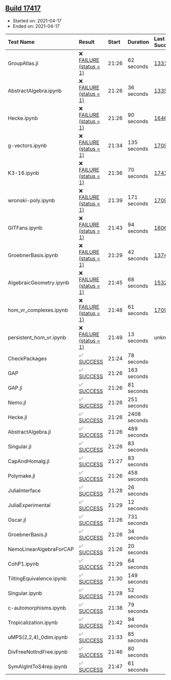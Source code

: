 ## [Build 17417](https://oscarci.mathematik.uni-kl.de/job/oscar/17417/)

* Started on: 2021-04-17
* Ended on: 2021-04-17

| Test Name    | Result | Start | Duration | Last Success | First Failure |
|:-------------|:-------|:------|:---------|:-------------|:--------------|
| GroupAtlas.jl | ❌ [FAILURE (status = 1)](https://oscarci.mathematik.uni-kl.de/job/oscar/17417/artifact/logs/build-17417/GroupAtlas.jl.log) | 21:26 | 62 seconds | [13311](https://oscarci.mathematik.uni-kl.de/job/oscar/13311/) | [13312](https://oscarci.mathematik.uni-kl.de/job/oscar/13312/) |
| AbstractAlgebra.ipynb | ❌ [FAILURE (status = 1)](https://oscarci.mathematik.uni-kl.de/job/oscar/17417/artifact/logs/build-17417/AbstractAlgebra.ipynb.log) | 21:26 | 36 seconds | [13355](https://oscarci.mathematik.uni-kl.de/job/oscar/13355/) | [13356](https://oscarci.mathematik.uni-kl.de/job/oscar/13356/) |
| Hecke.ipynb | ❌ [FAILURE (status = 1)](https://oscarci.mathematik.uni-kl.de/job/oscar/17417/artifact/logs/build-17417/Hecke.ipynb.log) | 21:26 | 90 seconds | [16463](https://oscarci.mathematik.uni-kl.de/job/oscar/16463/) | [16464](https://oscarci.mathematik.uni-kl.de/job/oscar/16464/) |
| g-vectors.ipynb | ❌ [FAILURE (status = 1)](https://oscarci.mathematik.uni-kl.de/job/oscar/17417/artifact/logs/build-17417/g-vectors.ipynb.log) | 21:34 | 135 seconds | [17099](https://oscarci.mathematik.uni-kl.de/job/oscar/17099/) | [17100](https://oscarci.mathematik.uni-kl.de/job/oscar/17100/) |
| K3-16.ipynb | ❌ [FAILURE (status = 1)](https://oscarci.mathematik.uni-kl.de/job/oscar/17417/artifact/logs/build-17417/K3-16.ipynb.log) | 21:36 | 70 seconds | [17416](https://oscarci.mathematik.uni-kl.de/job/oscar/17416/) | [17417](https://oscarci.mathematik.uni-kl.de/job/oscar/17417/) |
| wronski-poly.ipynb | ❌ [FAILURE (status = 1)](https://oscarci.mathematik.uni-kl.de/job/oscar/17417/artifact/logs/build-17417/wronski-poly.ipynb.log) | 21:39 | 171 seconds | [17098](https://oscarci.mathematik.uni-kl.de/job/oscar/17098/) | [17099](https://oscarci.mathematik.uni-kl.de/job/oscar/17099/) |
| GITFans.ipynb | ❌ [FAILURE (status = 1)](https://oscarci.mathematik.uni-kl.de/job/oscar/17417/artifact/logs/build-17417/GITFans.ipynb.log) | 21:43 | 94 seconds | [16068](https://oscarci.mathematik.uni-kl.de/job/oscar/16068/) | [16069](https://oscarci.mathematik.uni-kl.de/job/oscar/16069/) |
| GroebnerBasis.ipynb | ❌ [FAILURE (status = 1)](https://oscarci.mathematik.uni-kl.de/job/oscar/17417/artifact/logs/build-17417/GroebnerBasis.ipynb.log) | 21:29 | 42 seconds | [13748](https://oscarci.mathematik.uni-kl.de/job/oscar/13748/) | [13749](https://oscarci.mathematik.uni-kl.de/job/oscar/13749/) |
| AlgebraicGeometry.ipynb | ❌ [FAILURE (status = 1)](https://oscarci.mathematik.uni-kl.de/job/oscar/17417/artifact/logs/build-17417/AlgebraicGeometry.ipynb.log) | 21:45 | 68 seconds | [15322](https://oscarci.mathematik.uni-kl.de/job/oscar/15322/) | [15323](https://oscarci.mathematik.uni-kl.de/job/oscar/15323/) |
| hom_vr_complexes.ipynb | ❌ [FAILURE (status = 1)](https://oscarci.mathematik.uni-kl.de/job/oscar/17417/artifact/logs/build-17417/hom_vr_complexes.ipynb.log) | 21:48 | 61 seconds | [17099](https://oscarci.mathematik.uni-kl.de/job/oscar/17099/) | [17100](https://oscarci.mathematik.uni-kl.de/job/oscar/17100/) |
| persistent_hom_vr.ipynb | ❌ [FAILURE (status = 1)](https://oscarci.mathematik.uni-kl.de/job/oscar/17417/artifact/logs/build-17417/persistent_hom_vr.ipynb.log) | 21:49 | 13 seconds | unknown | unknown |
| CheckPackages | ✅ [SUCCESS](https://oscarci.mathematik.uni-kl.de/job/oscar/17417/artifact/logs/build-17417/CheckPackages.log) | 21:24 | 78 seconds |  |  |
| GAP | ✅ [SUCCESS](https://oscarci.mathematik.uni-kl.de/job/oscar/17417/artifact/logs/build-17417/GAP.log) | 21:26 | 163 seconds |  |  |
| GAP.jl | ✅ [SUCCESS](https://oscarci.mathematik.uni-kl.de/job/oscar/17417/artifact/logs/build-17417/GAP.jl.log) | 21:26 | 81 seconds |  |  |
| Nemo.jl | ✅ [SUCCESS](https://oscarci.mathematik.uni-kl.de/job/oscar/17417/artifact/logs/build-17417/Nemo.jl.log) | 21:26 | 251 seconds |  |  |
| Hecke.jl | ✅ [SUCCESS](https://oscarci.mathematik.uni-kl.de/job/oscar/17417/artifact/logs/build-17417/Hecke.jl.log) | 21:26 | 2408 seconds |  |  |
| AbstractAlgebra.jl | ✅ [SUCCESS](https://oscarci.mathematik.uni-kl.de/job/oscar/17417/artifact/logs/build-17417/AbstractAlgebra.jl.log) | 21:26 | 489 seconds |  |  |
| Singular.jl | ✅ [SUCCESS](https://oscarci.mathematik.uni-kl.de/job/oscar/17417/artifact/logs/build-17417/Singular.jl.log) | 21:26 | 83 seconds |  |  |
| CapAndHomalg.jl | ✅ [SUCCESS](https://oscarci.mathematik.uni-kl.de/job/oscar/17417/artifact/logs/build-17417/CapAndHomalg.jl.log) | 21:27 | 83 seconds |  |  |
| Polymake.jl | ✅ [SUCCESS](https://oscarci.mathematik.uni-kl.de/job/oscar/17417/artifact/logs/build-17417/Polymake.jl.log) | 21:26 | 458 seconds |  |  |
| JuliaInterface | ✅ [SUCCESS](https://oscarci.mathematik.uni-kl.de/job/oscar/17417/artifact/logs/build-17417/JuliaInterface.log) | 21:28 | 26 seconds |  |  |
| JuliaExperimental | ✅ [SUCCESS](https://oscarci.mathematik.uni-kl.de/job/oscar/17417/artifact/logs/build-17417/JuliaExperimental.log) | 21:29 | 12 seconds |  |  |
| Oscar.jl | ✅ [SUCCESS](https://oscarci.mathematik.uni-kl.de/job/oscar/17417/artifact/logs/build-17417/Oscar.jl.log) | 21:26 | 731 seconds |  |  |
| GroebnerBasis.jl | ✅ [SUCCESS](https://oscarci.mathematik.uni-kl.de/job/oscar/17417/artifact/logs/build-17417/GroebnerBasis.jl.log) | 21:26 | 34 seconds |  |  |
| NemoLinearAlgebraForCAP | ✅ [SUCCESS](https://oscarci.mathematik.uni-kl.de/job/oscar/17417/artifact/logs/build-17417/NemoLinearAlgebraForCAP.log) | 21:26 | 20 seconds |  |  |
| CohP1.ipynb | ✅ [SUCCESS](https://oscarci.mathematik.uni-kl.de/job/oscar/17417/artifact/logs/build-17417/CohP1.ipynb.log) | 21:29 | 64 seconds |  |  |
| TiltingEquivalence.ipynb | ✅ [SUCCESS](https://oscarci.mathematik.uni-kl.de/job/oscar/17417/artifact/logs/build-17417/TiltingEquivalence.ipynb.log) | 21:30 | 149 seconds |  |  |
| Singular.ipynb | ✅ [SUCCESS](https://oscarci.mathematik.uni-kl.de/job/oscar/17417/artifact/logs/build-17417/Singular.ipynb.log) | 21:28 | 52 seconds |  |  |
| c-automorphisms.ipynb | ✅ [SUCCESS](https://oscarci.mathematik.uni-kl.de/job/oscar/17417/artifact/logs/build-17417/c-automorphisms.ipynb.log) | 21:38 | 79 seconds |  |  |
| Tropicalization.ipynb | ✅ [SUCCESS](https://oscarci.mathematik.uni-kl.de/job/oscar/17417/artifact/logs/build-17417/Tropicalization.ipynb.log) | 21:42 | 94 seconds |  |  |
| uMPS(2,2,4)_0dim.ipynb | ✅ [SUCCESS](https://oscarci.mathematik.uni-kl.de/job/oscar/17417/artifact/logs/build-17417/uMPS-2-2-4-_0dim.ipynb.log) | 21:33 | 85 seconds |  |  |
| DivFreeNotIndFree.ipynb | ✅ [SUCCESS](https://oscarci.mathematik.uni-kl.de/job/oscar/17417/artifact/logs/build-17417/DivFreeNotIndFree.ipynb.log) | 21:46 | 80 seconds |  |  |
| SymAlgIntToS4rep.ipynb | ✅ [SUCCESS](https://oscarci.mathematik.uni-kl.de/job/oscar/17417/artifact/logs/build-17417/SymAlgIntToS4rep.ipynb.log) | 21:47 | 61 seconds |  |  |

